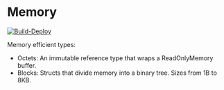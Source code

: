 # Memory

[![Build-Deploy](https://github.com/metafac-net/Memory/actions/workflows/dotnet.yml/badge.svg?branch=main)](https://github.com/metafac-net/Memory/actions/workflows/dotnet.yml)

Memory efficient types:
- Octets: An immutable reference type that wraps a ReadOnlyMemory<byte> buffer.
- Blocks: Structs that divide memory into a binary tree. Sizes from 1B to 8KB.